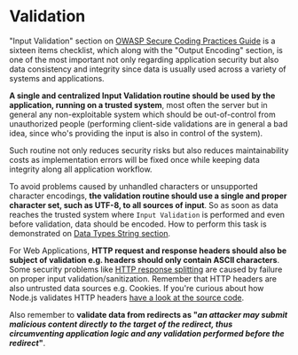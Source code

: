 Validation
==========

"Input Validation" section on [OWASP Secure Coding Practices Guide][1] is a
sixteen items checklist, which along with the "Output Encoding" section, is one
of the most important not only regarding application security but also data
consistency and integrity since data is usually used across a variety of
systems and applications.

**A single and centralized Input Validation routine should be used by the
application, running on a trusted system**, most often the server but in
general any non-exploitable system which should be out-of-control from
unauthorized people (performing client-side validations are in general a bad
idea, since who's providing the input is also in control of the system).

Such routine not only reduces security risks but also reduces maintainability
costs as implementation errors will be fixed once while keeping data integrity
along all application workflow.

To avoid problems caused by unhandled characters or unsupported character
encodings, **the validation routine should use a single and proper character
set, such as UTF-8, to all sources of input**. So as soon as data reaches the
trusted system where `Input Validation` is performed and even before validation,
data should be encoded. How to perform this task is demonstrated on
[Data Types String section][2].

For Web Applications, **HTTP request and response headers should also be subject
of validation e.g. headers should only contain ASCII characters**. Some
security problems like [HTTP response splitting][3] are caused by failure on
proper input validation/sanitization. Remember that HTTP headers are also
untrusted data sources e.g. Cookies.
If you're curious about how Node.js validates HTTP headers
[have a look at the source code][4].

Also remember to **validate data from redirects as "_an attacker may submit
malicious content directly to the target of the redirect, thus circumventing
application logic and any validation performed before the redirect_"**.

[1]: https://www.owasp.org/images/0/08/OWASP_SCP_Quick_Reference_Guide_v2.pdf
[2]: ./data-types/string.md
[3]: https://www.owasp.org/index.php/HTTP_Response_Splitting
[4]: https://github.com/nodejs/node/blob/9e4ab6c2065229c5f79b6cc663d554f9de16f703/lib/_http_common.js#L331
